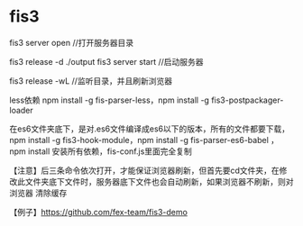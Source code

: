 # fis3

fis3 server open //打开服务器目录 

fis3 release -d ./output fis3 server start //启动服务器 

fis3 release -wL //监听目录，并且刷新浏览器

less依赖 npm install -g fis-parser-less，npm install -g fis3-postpackager-loader
 

在es6文件夹底下，是对.es6文件编译成es6以下的版本，所有的文件都要下载，npm install -g fis3-hook-module，npm install -g fis-parser-es6-babel
，npm install 安装所有依赖，fis-conf.js里面完全复制

【注意】后三条命令依次打开，才能保证浏览器刷新，但首先要cd文件夹，在修改此文件夹底下文件时，服务器底下文件也会自动刷新，如果浏览器不刷新，则对浏览器 清除缓存

【例子】https://github.com/fex-team/fis3-demo
